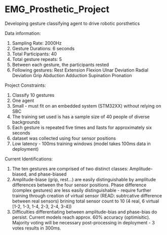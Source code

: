 # EMG_Prosthetic_Project
Developing gesture classifying agent to drive robotic porsthetics

Data information:
1. Sampling Rate: 2000Hz
2. Gesture Durations: 6 seconds
3. Total Participants: 40
4. Total gesture repeats: 5
5. Between each gesture, the participants rested
6. Following gestures: 
    Rest
    Extension
    Flexion
    Ulnar Deviation
    Radial Deviation
    Grip
    Abduction
    Adduction
    Supination
    Pronation

Project Constraints:  
1. Classify 10 gestures
2. One agent
3. Small - must fit on an embedded system (STM32XX) without relying on SBC
4. The training set used is has a sample size of 40 people of diverse backgrounds
5. Each gesture is repeated five times and llasts for approximately six seconds
6. dataset was collected using four sensor positions
7. Low latency - 100ms training windows (model takes 100ms data in deployment)

Current Identifications:
1. The ten gestures are comprised of two distinct classes: Amplitude-biased, and phase-biased
2. Amplitude-biase (grip, rest...) are easily distinguishable by amplitude differences between the four sensor positions. Phase difference (complex gestures) are less easily distinguishable - require further training through creation of virtual sensor (READ: subtrcative difference between real sensors) brining total sensor count to 10 (4 real, 6 virtual [1-2, 1-3, 1-4, 2-3, 2-4, 3-4])
3. Difficulties differentiating between amplitude-bias and phase-bias do persist. Current models reach approx. 60% accuracy (optimisitic). Majority voting will be necessary post-processing in deployment - 3 votes results in 300ms.